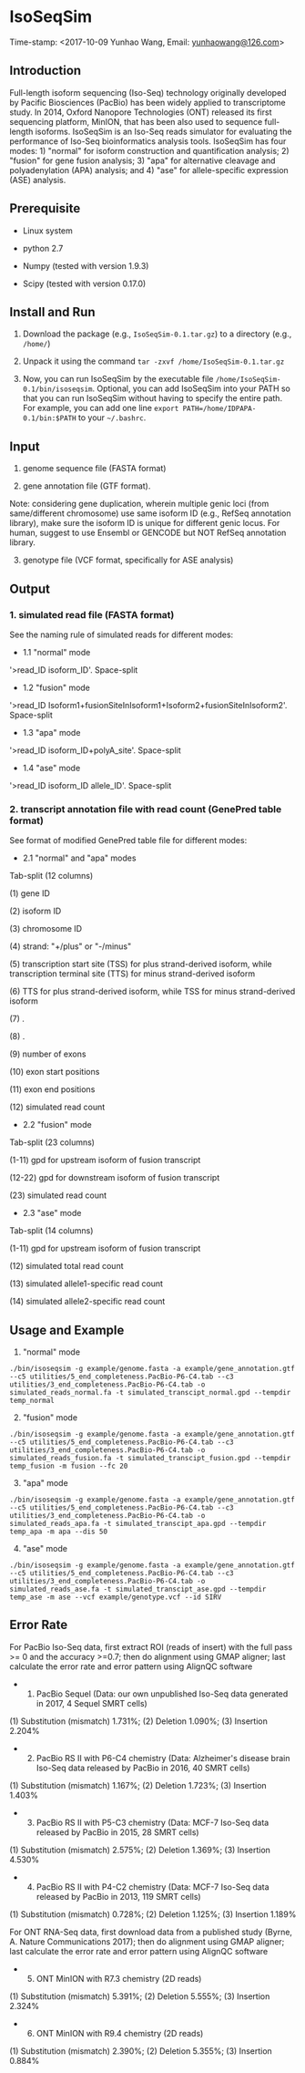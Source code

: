 # IsoSeqSim
Time-stamp: <2017-10-09 Yunhao Wang, Email: yunhaowang@126.com>


## Introduction

Full-length isoform sequencing (Iso-Seq) technology originally developed by Pacific Biosciences (PacBio) has been widely applied to transcriptome study. In 2014, Oxford Nanopore Technologies (ONT) released its first sequencing platform, MinION, that has been also used to sequence full-length isoforms. IsoSeqSim is an Iso-Seq reads simulator for evaluating the performance of Iso-Seq bioinformatics analysis tools. IsoSeqSim has four modes: 1) "normal" for isoform construction and quantification analysis; 2) "fusion" for gene fusion analysis; 3) "apa" for alternative cleavage and polyadenylation (APA) analysis; and 4) "ase" for allele-specific expression (ASE) analysis.


## Prerequisite

- Linux system

- python 2.7

- Numpy (tested with version 1.9.3)

- Scipy (tested with version 0.17.0)


## Install and Run

1. Download the package (e.g., `IsoSeqSim-0.1.tar.gz`) to a directory (e.g., `/home/`)

2. Unpack it using the command `tar -zxvf /home/IsoSeqSim-0.1.tar.gz`

3. Now, you can run IsoSeqSim by the executable file `/home/IsoSeqSim-0.1/bin/isoseqsim`. Optional, you can add IsoSeqSim into your PATH so that you can run IsoSeqSim without having to specify the entire path. For example, you can add one line `export PATH=/home/IDPAPA-0.1/bin:$PATH` to your `~/.bashrc`.


## Input

1. genome sequence file (FASTA format)

2. gene annotation file (GTF format). 

Note: considering gene duplication, wherein multiple genic loci (from same/different chromosome) use same isoform ID (e.g., RefSeq annotation library), make sure the isoform ID is unique for different genic locus. For human, suggest to use Ensembl or GENCODE but NOT RefSeq annotation library.

3. genotype file (VCF format, specifically for ASE analysis)


## Output

### 1. simulated read file (FASTA format)

See the naming rule of simulated reads for different modes:

- 1.1 "normal" mode

'>read_ID isoform_ID'. Space-split

- 1.2 "fusion" mode 

'>read_ID Isoform1+fusionSiteInIsoform1+Isoform2+fusionSiteInIsoform2'. Space-split

- 1.3 "apa" mode

'>read_ID isoform_ID+polyA_site'. Space-split

- 1.4 "ase" mode

'>read_ID isoform_ID allele_ID'. Space-split


### 2. transcript annotation file with read count (GenePred table format)

See format of modified GenePred table file for different modes:

- 2.1 "normal" and "apa" modes

Tab-split (12 columns)

(1) gene ID

(2) isoform ID

(3) chromosome ID

(4) strand: "+/plus" or "-/minus"

(5) transcription start site (TSS) for plus strand-derived isoform, while transcription terminal site (TTS) for minus strand-derived isoform

(6) TTS for plus strand-derived isoform, while TSS for minus strand-derived isoform

(7) .

(8) .

(9) number of exons

(10) exon start positions

(11) exon end positions

(12) simulated read count

- 2.2 "fusion" mode

Tab-split (23 columns)

(1-11) gpd for upstream isoform of fusion transcript

(12-22) gpd for downstream isoform of fusion transcript

(23) simulated read count

- 2.3 "ase" mode

Tab-split (14 columns)

(1-11) gpd for upstream isoform of fusion transcript

(12) simulated total read count

(13) simulated allele1-specific read count

(14) simulated allele2-specific read count


## Usage and Example

1. "normal" mode

`./bin/isoseqsim -g example/genome.fasta -a example/gene_annotation.gtf --c5 utilities/5_end_completeness.PacBio-P6-C4.tab --c3 utilities/3_end_completeness.PacBio-P6-C4.tab -o simulated_reads_normal.fa -t simulated_transcipt_normal.gpd --tempdir temp_normal`

2. "fusion" mode

`./bin/isoseqsim -g example/genome.fasta -a example/gene_annotation.gtf --c5 utilities/5_end_completeness.PacBio-P6-C4.tab --c3 utilities/3_end_completeness.PacBio-P6-C4.tab -o simulated_reads_fusion.fa -t simulated_transcipt_fusion.gpd --tempdir temp_fusion -m fusion --fc 20`

3. "apa" mode

`./bin/isoseqsim -g example/genome.fasta -a example/gene_annotation.gtf --c5 utilities/5_end_completeness.PacBio-P6-C4.tab --c3 utilities/3_end_completeness.PacBio-P6-C4.tab -o simulated_reads_apa.fa -t simulated_transcipt_apa.gpd --tempdir temp_apa -m apa --dis 50`

4. "ase" mode

`./bin/isoseqsim -g example/genome.fasta -a example/gene_annotation.gtf --c5 utilities/5_end_completeness.PacBio-P6-C4.tab --c3 utilities/3_end_completeness.PacBio-P6-C4.tab -o simulated_reads_ase.fa -t simulated_transcipt_ase.gpd --tempdir temp_ase -m ase --vcf example/genotype.vcf --id SIRV`


## Error Rate

For PacBio Iso-Seq data, first extract ROI (reads of insert) with the full pass >= 0 and the accuracy >=0.7; then do alignment using GMAP aligner; last calculate the error rate and error pattern using AlignQC software

- 1. PacBio Sequel (Data: our own unpublished Iso-Seq data generated in 2017, 4 Sequel SMRT cells)

(1) Substitution (mismatch) 1.731%; (2) Deletion 1.090%; (3) Insertion 2.204%

- 2. PacBio RS II with P6-C4 chemistry (Data: Alzheimer's disease brain Iso-Seq data released by PacBio in 2016, 40 SMRT cells)

(1) Substitution (mismatch) 1.167%; (2) Deletion 1.723%; (3) Insertion 1.403%

- 3. PacBio RS II with P5-C3 chemistry (Data: MCF-7 Iso-Seq data released by PacBio in 2015, 28 SMRT cells)

(1) Substitution (mismatch) 2.575%; (2) Deletion 1.369%; (3) Insertion 4.530%

- 4. PacBio RS II with P4-C2 chemistry (Data: MCF-7 Iso-Seq data released by PacBio in 2013, 119 SMRT cells)

(1) Substitution (mismatch) 0.728%; (2) Deletion 1.125%; (3) Insertion 1.189%

For ONT RNA-Seq data, first download data from a published study (Byrne, A. Nature Communications 2017); then do alignment using GMAP aligner; last calculate the error rate and error pattern using AlignQC software

- 5. ONT MinION with R7.3 chemistry (2D reads)

(1) Substitution (mismatch) 5.391%; (2) Deletion 5.555%; (3) Insertion 2.324%

- 6. ONT MinION with R9.4 chemistry (2D reads)

(1) Substitution (mismatch) 2.390%; (2) Deletion 5.355%; (3) Insertion 0.884%
